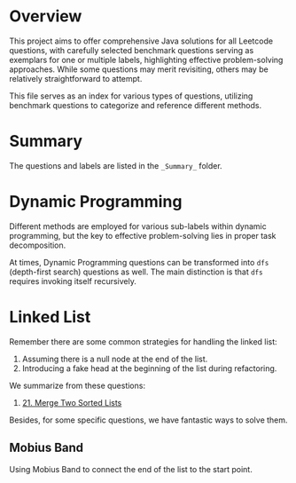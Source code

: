 # Overview
This project aims to offer comprehensive Java solutions for all Leetcode questions, with carefully selected benchmark 
questions serving as exemplars for one or multiple labels, highlighting effective problem-solving approaches. While some 
questions may merit revisiting, others may be relatively straightforward to attempt.

This file serves as an index for various types of questions, utilizing benchmark questions to categorize and reference 
different methods.

# Summary
The questions and labels are listed in the `_Summary_` folder.

# Dynamic Programming
Different methods are employed for various sub-labels within dynamic programming, but the key to effective 
problem-solving lies in proper task decomposition.  

At times, Dynamic Programming questions can be transformed into `dfs` (depth-first search) questions as well. The main 
distinction is that `dfs` requires invoking itself recursively.

# Linked List
Remember there are some common strategies for handling the linked list:
1. Assuming there is a null node at the end of the list.
2. Introducing a fake head at the beginning of the list during refactoring.

We summarize from these questions:
1. [21. Merge Two Sorted Lists](src%2FMerge_Two_Sorted_Lists%2FReadme.md)

Besides, for some specific questions, we have fantastic ways to solve them.
## Mobius Band
Using Mobius Band to connect the end of the list to the start point.